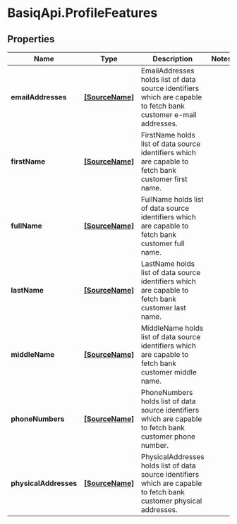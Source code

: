 # BasiqApi.ProfileFeatures

## Properties
Name | Type | Description | Notes
------------ | ------------- | ------------- | -------------
**emailAddresses** | [**[SourceName]**](SourceName.md) | EmailAddresses holds list of data source identifiers which are capable to fetch bank customer e-mail addresses. | 
**firstName** | [**[SourceName]**](SourceName.md) | FirstName holds list of data source identifiers which are capable to fetch bank customer first name. | 
**fullName** | [**[SourceName]**](SourceName.md) | FullName holds list of data source identifiers which are capable to fetch bank customer full name. | 
**lastName** | [**[SourceName]**](SourceName.md) | LastName holds list of data source identifiers which are capable to fetch bank customer last name. | 
**middleName** | [**[SourceName]**](SourceName.md) | MiddleName holds list of data source identifiers which are capable to fetch bank customer middle name. | 
**phoneNumbers** | [**[SourceName]**](SourceName.md) | PhoneNumbers holds list of data source identifiers which are capable to fetch bank customer phone number. | 
**physicalAddresses** | [**[SourceName]**](SourceName.md) | PhysicalAddresses holds list of data source identifiers which are capable to fetch bank customer physical addresses. | 


